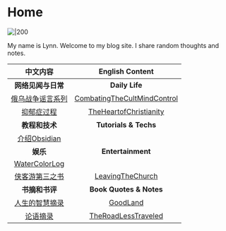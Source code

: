 # Home

![|200](99%20Blogs/LynnBlog/docs/015d4cf708a4bc8ef2224b9e12e33ecd_MD5.png)

My name is Lynn. Welcome to my blog site. I share random thoughts and notes. 

|       中文内容       |         English Content         |
|:--------------------:|:-------------------------------:|
|  **网络见闻与日常**  |         **Daily Life**          |
| [俄乌战争谣言系列](俄乌战争谣言系列.md) | [CombatingTheCultMindControl](CombatingTheCultMindControl.md) |
|    [抑郁症过程](抑郁症过程.md)    |   [TheHeartofChristianity](TheHeartofChristianity.md)    |
|    **教程和技术**    |      **Tutorials & Techs**      |
|   [介绍Obsidian](介绍Obsidian.md)   |                                 |
|       **娱乐**       |         **Entertainment**                        |
|  [WaterColorLog](99%20Blogs/LynnBlog/docs/Entertainment/Watercolor/WaterColorLog.md)   |                                 |
|  [侠客游第三之书](99%20Blogs/LynnBlog/docs/Entertainment/Games/侠客游第三之书.md)  |      [LeavingTheChurch](LeavingTheChurch.md)       |
|    **书摘和书评**    |     **Book Quotes & Notes**     |
|  [人生的智慧摘录](人生的智慧摘录.md)  |          [GoodLand](GoodLand.md)           |
|     [论语摘录](论语摘录.md)     |     [TheRoadLessTraveled](TheRoadLessTraveled.md)     | 


